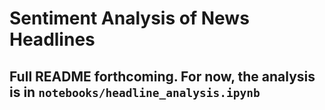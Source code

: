 # Sentiment Analysis of News Headlines

## Full README forthcoming. For now, the analysis is in `notebooks/headline_analysis.ipynb`

